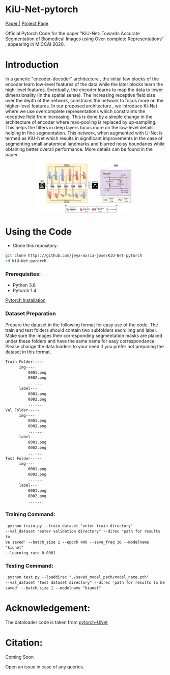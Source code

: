 # KiU-Net-pytorch

 <a href="https://comingsoon"> Paper </a> |  <a href="https://sites.google.com/view/kiunet/home"> Project Page </a>


Official Pytorch Code for the paper "KiU-Net: Towards Accurate Segmentation of Biomedical Images using Over-complete Representations" , appearing in MICCAI 2020.

# Introduction

In a generic "encoder-decoder" architecture , the initial few blocks of the encoder learn low-level features of the data while the later blocks learn the high-level features. Eventually, the encoder learns to map the data to lower dimensionality (in the spatial sense). The increasing receptive field size over the depth of the network, constrains the network to focus more on the higher-level features. In our proposed architecture , we introduce Ki-Net where we use overcomplete representations which constraints the receptive field from increasing. This is done by a simple change in the architecture of encoder where max-pooling is replaced by up-sampling. This helps the filters in deep layers focus more on the low-level details helping in fine segmentation.  This network, when augmented with U-Net is termed as KiU-Net which results in significant improvements in the case of segmenting small anatomical landmarks and blurred noisy boundaries while obtaining better overall performance. More details can be found in the paper.

<p align="center">
  <img src="img/arch.png" width="300"/>
</p>

# Using the Code

- Clone this repository:
```bash
git clone https://github.com/jeya-maria-jose/KiU-Net-pytorch
cd KiU-Net-pytorch
```

### Prerequisites:

- Python 3.6
- Pytorch 1.4

<a href="https://pytorch.org/ "> Pytorch Installation </a>  

### Dataset Preparation

Prepare the dataset in the following format for easy use of the code. The train and test folders should contain two subfolders each: img and label. Make sure the images their corresponding segmentation masks are placed under these folders and have the same name for easy correspondance. Please change the data loaders to your need if you prefer not preparing the dataset in this format.


```bash
Train Folder-----
      img----
          0001.png
          0002.png
          .......
      label---
          0001.png
          0002.png
          .......
Val Folder-----
      img----
          0001.png
          0002.png
          .......
      label---
          0001.png
          0002.png
          .......
Test Folder-----
      img----
          0001.png
          0002.png
          .......
      label---
          0001.png
          0002.png
          .......

```

### Training Command:

<code> python train.py --train_dataset "enter train directory" --val_dataset "enter validation directory" --direc 'path for results to be saved' --batch_size 1 --epoch 400 --save_freq 10 --modelname "kiunet" --learning_rate 0.0001
 </code>

### Testing Command:

<code> python test.py --loaddirec "./saved_model_path/model_name.pth" --val_dataset "test dataset directory" --direc 'path for results to be saved' --batch_size 1 --modelname "kiunet"
 </code>


# Acknowledgement:

The dataloader code is taken from <a href="https://github.com/cosmic-cortex/pytorch-UNet"> pytorch-UNet </a>


# Citation:

Coming Soon

Open an issue in case of any queries.